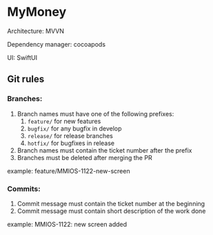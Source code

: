 # MyMoney

Architecture: MVVN

Dependency manager: cocoapods

UI: SwiftUI

## Git rules

### Branches:

1. Branch names must have one of the following prefixes:
    1. `feature/` for new features
    2. `bugfix/` for any bugfix in develop
    3. `release/` for release branches
    4. `hotfix/` for bugfixes in release
2. Branch names must contain the ticket number after the prefix
3. Branches must be deleted after merging the PR

example: feature/MMIOS-1122-new-screen

### Commits:

1. Commit message must contain the ticket number at the beginning
2. Commit message must contain short description of the work done

example: MMIOS-1122: new screen added
